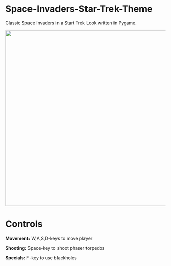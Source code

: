 # Space-Invaders-Star-Trek-Theme
Classic Space Invaders in a Start Trek Look written in Pygame. 

<p align="center">
  <img width="600" height="554" src="https://github.com/Lucas749/Space-Invaders-Star-Trek-Theme/blob/master/Space Invaders Star Trek Theme.gif">
</p>

# Controls
**Movement:** W,A,S,D-keys to move player

**Shooting:** Space-key to shoot phaser torpedos

**Specials:** F-key to use blackholes
